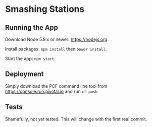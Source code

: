 # Smashing Stations

## Running the App
Download Node 5.9.x or newer: https://nodejs.org

Install packages: `npm install` then `bower install`.

Start the app: `npm start`.

## Deployment
Simply download the PCF command line tool from https://console.run.pivotal.io and run `cf push`.

## Tests
Shamefully, not yet tested. This will change with the first real commit.
